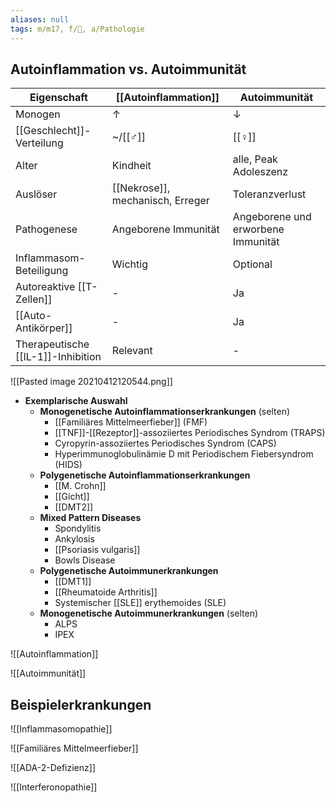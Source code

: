 ```yaml
---
aliases: null
tags: m/m17, f/💉, a/Pathologie
---
```

## Autoinflammation vs. Autoimmunität
Eigenschaft|[[Autoinflammation]]|Autoimmunität
-|-|-
Monogen|↑|↓
[[Geschlecht]]-Verteilung|~/[[♂]]|[[♀]]
Alter|Kindheit|alle, Peak Adoleszenz
Auslöser|[[Nekrose]], mechanisch, Erreger|Toleranzverlust
Pathogenese|Angeborene Immunität|Angeborene und erworbene Immunität
Inflammasom-Beteiligung|Wichtig|Optional
Autoreaktive [[T-Zellen]]|-|Ja
[[Auto-Antikörper]]|-|Ja
Therapeutische [[IL-1]]-Inhibition|Relevant|-

![[Pasted image 20210412120544.png]]

- **Exemplarische Auswahl**
	- **Monogenetische Autoinflammationserkrankungen** (selten)
		- [[Familiäres Mittelmeerfieber]] (FMF)
		- [[TNF]]-[[Rezeptor]]-assoziiertes Periodisches Syndrom (TRAPS)
		- Cyropyrin-assoziiertes Periodisches Syndrom (CAPS)
		- Hyperimmunoglobulinämie D mit Periodischem Fiebersyndrom (HIDS)
	- **Polygenetische Autoinflammationserkrankungen**
		- [[M. Crohn]]
		- [[Gicht]]
		- [[DMT2]]
	- **Mixed Pattern Diseases**
		- Spondylitis
		- Ankylosis
		- [[Psoriasis vulgaris]]
		- Bowls Disease
	- **Polygenetische Autoimmunerkrankungen**
		- [[DMT1]]
		- [[Rheumatoide Arthritis]]
		- Systemischer [[SLE]] erythemoides (SLE)
	- **Monogenetische Autoimmunerkrankungen** (selten)
		- ALPS
		- IPEX


![[Autoinflammation]]

![[Autoimmunität]]

## Beispielerkrankungen
![[Inflammasomopathie]]

![[Familiäres Mittelmeerfieber]]

![[ADA-2-Defizienz]]

![[Interferonopathie]]